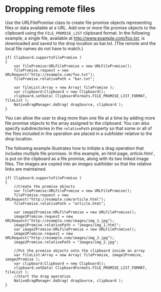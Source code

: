 # Dropping remote files

Use the URLFilePromise class to create file promise objects representing files
or data available at a URL. Add one or more file promise objects to the
clipboard using the `FILE_PROMISE_LIST` clipboard format. In the following
example, a single file, available at http://www.example.com/foo.txt, is
downloaded and saved to the drop location as bar.txt. (The remote and the local
file names do not have to match.)

    if( Clipboard.supportsFilePromise )
    {
    	var filePromise:URLFilePromise = new URLFilePromise();
    	filePromise.request = new URLRequest("http://example.com/foo.txt");
    	filePromise.relativePath = "bar.txt";

    	var fileList:Array = new Array( filePromise );
    	var clipboard:Clipboard = new Clipboard();
    	clipboard.setData( ClipboardFormats.FILE_PROMISE_LIST_FORMAT, fileList );
    	NativeDragManager.doDrag( dragSource, clipboard );
    }

You can allow the user to drag more than one file at a time by adding more file
promise objects to the array assigned to the clipboard. You can also specify
subdirectories in the `relativePath` property so that some or all of the files
included in the operation are placed in a subfolder relative to the drop
location.

The following example illustrates how to initiate a drag operation that includes
multiple file promises. In this example, an html page, _article.html_ , is put
on the clipboard as a file promise, along with its two linked image files. The
images are copied into an _images_ subfolder so that the relative links are
maintained.

    if( Clipboard.supportsFilePromise )
    {
    	//Create the promise objects
    	var filePromise:URLFilePromise = new URLFilePromise();
    	filePromise.request = new URLRequest("http://example.com/article.html");
    	filePromise.relativePath = "article.html";

    	var image1Promise:URLFilePromise = new URLFilePromise();
    	image1Promise.request = new URLRequest("http://example.com/images/img_1.jpg");
    	image1Promise.relativePath = "images/img_1.html";
    	var image2Promise:URLFilePromise = new URLFilePromise();
    	image2Promise.request = new URLRequest("http://example.com/images/img_2.jpg");
    	image2Promise.relativePath = "images/img_2.jpg";

    	//Put the promise objects onto the clipboard inside an array
    	var fileList:Array = new Array( filePromise, image1Promise, image2Promise );
    	var clipboard:Clipboard = new Clipboard();
    	clipboard.setData( ClipboardFormats.FILE_PROMISE_LIST_FORMAT, fileList );
    	//Start the drag operation
    	NativeDragManager.doDrag( dragSource, clipboard );
    }
